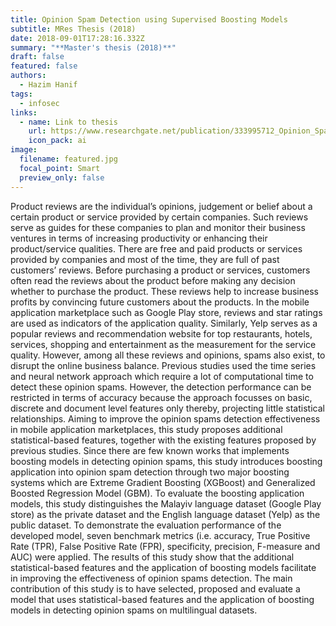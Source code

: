 ```yaml
---
title: Opinion Spam Detection using Supervised Boosting Models
subtitle: MRes Thesis (2018)
date: 2018-09-01T17:28:16.332Z
summary: "**Master's thesis (2018)**"
draft: false
featured: false
authors:
  - Hazim Hanif
tags:
  - infosec
links:
  - name: Link to thesis
    url: https://www.researchgate.net/publication/333995712_Opinion_Spam_Detection_using_Supervised_Boosting_Models
    icon_pack: ai
image:
  filename: featured.jpg
  focal_point: Smart
  preview_only: false
---
```

Product reviews are the individual’s opinions, judgement or belief about a certain product or service provided by certain companies. Such reviews serve as guides for these companies to plan and monitor their business ventures in terms of increasing productivity or enhancing their product/service qualities. There are free and paid products or services provided by companies and most of the time, they are full of past customers’ reviews. Before purchasing a product or services, customers often read the reviews about the product before making any decision whether to purchase the product. These reviews help to increase business profits by convincing future customers about the products. In the mobile application marketplace such as Google Play store, reviews and star ratings are used as indicators of the application quality. Similarly, Yelp serves as a popular reviews and recommendation website for top restaurants, hotels, services, shopping and entertainment as the measurement for the service quality. However, among all these reviews and opinions, spams also exist, to disrupt the online business balance. Previous studies used the time series and neural network approach which require a lot of computational time to detect these opinion spams. However, the detection performance can be restricted in terms of accuracy because the approach focusses on basic, discrete and document level features only thereby, projecting little statistical relationships. Aiming to improve the opinion spams detection effectiveness in mobile application marketplaces, this study proposes additional statistical-based features, together with the existing features proposed by previous studies. Since there are few known works that implements boosting models in detecting opinion spams, this study introduces boosting application into opinion spam detection through two major boosting systems which are Extreme Gradient Boosting (XGBoost) and Generalized Boosted Regression Model (GBM). To evaluate the boosting application models, this study distinguishes the Malayiv language dataset (Google Play store) as the private dataset and the English language dataset (Yelp) as the public dataset. To demonstrate the evaluation performance of the developed model, seven benchmark metrics (i.e. accuracy, True Positive Rate (TPR), False Positive Rate (FPR), specificity, precision, F-measure and AUC) were applied. The results of this study show that the additional statistical-based features and the application of boosting models facilitate in improving the effectiveness of opinion spams detection. The main contribution of this study is to have selected, proposed and evaluate a model that uses statistical-based features and the application of boosting models in detecting opinion spams on multilingual datasets.